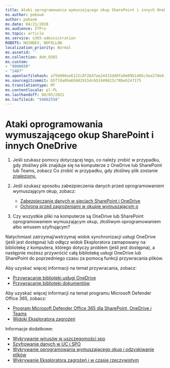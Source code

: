 ```yaml
---
title: Ataki oprogramowania wymuszającego okup SharePoint i innych OneDrive
ms.author: pebaum
author: pebaum
ms.date: 04/21/2020
ms.audience: ITPro
ms.topic: article
ms.service: o365-administration
ROBOTS: NOINDEX, NOFOLLOW
localization_priority: Normal
ms.assetid: ''
ms.collection: Adm_O365
ms.custom:
- "9000650"
- "2487"
ms.openlocfilehash: a75b090ae6122c8f2b47ae24415dd9fa9e09b1405c3ee278e619381382a322d2
ms.sourcegitcommit: b5f7da89a650d2915dc652449623c78be6247175
ms.translationtype: MT
ms.contentlocale: pl-PL
ms.lasthandoff: 08/05/2021
ms.locfileid: "54062558"
---
```

# <a name="ransomware-attack-in-sharepoint-or-onedrive"></a>Ataki oprogramowania wymuszającego okup SharePoint i innych OneDrive

1.  Jeśli szukasz pomocy dotyczącej tego, co należy zrobić w przypadku, gdy złośliwy plik znajduje się na komputerze z OneDrive lub SharePoint lub Teams, zobacz Co zrobić w przypadku, gdy złośliwy plik zostanie [znaleziony.](https://support.office.com/en-ie/article/what-to-do-when-a-malicious-file-is-found-in-sharepoint-online-onedrive-or-microsoft-teams-01e902ad-a903-4e0f-b093-1e1ac0c37ad2)
2. Jeśli szukasz sposobu zabezpieczenia danych przed oprogramowaniem wymuszającym okup, zobacz:
    - [Zabezpieczanie danych w sieciach SharePoint i OneDrive](/sharepoint/safeguarding-your-data) 
    - [Ochrona przed zagrożeniami w okupie wymuszającym o](/windows/security/threat-protection/intelligence/ransomware-malware)    

3.  Czy wszystkie pliki na komputerze są OneDrive lub SharePoint oprogramowaniem wymuszającym okup, złośliwym oprogramowaniem albo wirusem szyfrującym? 

Natychmiast zatrzymaj/wstrzymaj widok synchronizacji usługi OneDrive (jeśli jest dostępna) lub odłącz widok Eksploratora zamapowany na bibliotekę z komputera, którego dotyczy problem (jeśli jest dostępna), a następnie możesz przywrócić całą bibliotekę usługi OneDrive lub SharePoint do poprzedniego czasu za pomocą funkcji przywracania plików. 

Aby uzyskać więcej informacji na temat przywracania, zobacz:

- [Przywracanie biblioteki usługi OneDrive](https://support.office.com/article/restore-your-onedrive-fa231298-759d-41cf-bcd0-25ac53eb8a150)
- [Przywracanie biblioteki dokumentów](https://support.office.com/article/restore-a-document-library-317791c3-8bd0-4dfd-8254-3ca90883d39a)

Aby uzyskać więcej informacji na temat programu Microsoft Defender Office 365, zobacz:
- [Program Microsoft Defender Office 365 dla SharePoint, OneDrive i Teams](/microsoft-365/security/office-365-security/atp-for-spo-odb-and-teams)
- [Widoki Eksploratora zagrożeń](/microsoft-365/security/office-365-security/threat-explorer-views)

Informacje dodatkowe:

- [Wykrywanie wirusów w uszczegomości spo](/microsoft-365/security/office-365-security/virus-detection-in-spo)</br>
- [Szyfrowanie danych w UC i SPO](/microsoft-365/compliance/data-encryption-in-odb-and-spo)</br>
- [Wykrywanie oprogramowania wymuszającego okup i odzyskiwanie plików](https://support.office.com/article/Ransomware-detection-and-recovering-your-files-0d90ec50-6bfd-40f4-acc7-b8c12c73637f)</br>
- [Wykrywanie Eksploratora zagrożeń i w czasie rzeczywistym](/microsoft-365/security/office-365-security/threat-explorer-views)
